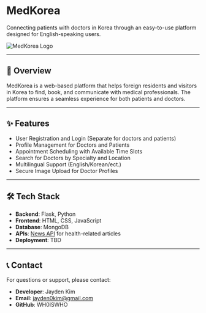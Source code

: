 # MedKorea

Connecting patients with doctors in Korea through an easy-to-use platform designed for English-speaking users.

![MedKorea Logo](./static/img/MedKorea.png) <!-- img -->

---

## 🌟 **Overview**
MedKorea is a web-based platform that helps foreign residents and visitors in Korea to find, book, and communicate with medical professionals. The platform ensures a seamless experience for both patients and doctors.

---

## ✨ **Features**
- User Registration and Login (Separate for doctors and patients)
- Profile Management for Doctors and Patients
- Appointment Scheduling with Available Time Slots
- Search for Doctors by Specialty and Location
- Multilingual Support (English/Korean/ect.)
- Secure Image Upload for Doctor Profiles

---

## 🛠 **Tech Stack**
- **Backend**: Flask, Python
- **Frontend**: HTML, CSS, JavaScript
- **Database**: MongoDB
- **APIs**: [News API](https://newsapi.org) for health-related articles
- **Deployment**: TBD

---

## 📞 **Contact**
For questions or support, please contact:
- **Developer**: Jayden Kim
- **Email**: jayden0kim@gmail.com
- **GitHub**: WH0ISWHO
